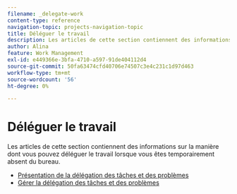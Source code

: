 ```yaml
---
filename: _delegate-work
content-type: reference
navigation-topic: projects-navigation-topic
title: Déléguer le travail
description: Les articles de cette section contiennent des informations sur la manière dont vous pouvez déléguer le travail lorsque vous êtes temporairement absent du bureau.
author: Alina
feature: Work Management
exl-id: e449366e-3bfa-4710-a597-91de404112d4
source-git-commit: 50fa63474cfd40706e74507c3e4c231c1d97d463
workflow-type: tm+mt
source-wordcount: '56'
ht-degree: 0%

---
```


# Déléguer le travail

Les articles de cette section contiennent des informations sur la manière dont vous pouvez déléguer le travail lorsque vous êtes temporairement absent du bureau.

* [Présentation de la délégation des tâches et des problèmes](../../manage-work/delegate-work/delegate-work-overview.md)
* [Gérer la délégation des tâches et des problèmes](../../manage-work/delegate-work/how-to-delegate-work.md)
